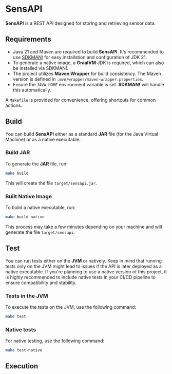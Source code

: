 # SensAPI

**SensAPI** is a REST API designed for storing and retrieving sensor data.

## Requirements

* Java 21 and Maven are required to build **SensAPI**. It's recommended to use [SDKMAN!](https://sdkman.io/) for easy installation and configuration of JDK 21.
* To generate a native image, a **GraalVM** JDK is required, which can also be installed via SDKMAN!.
* The project utilizes **Maven Wrapper** for build consistency. The Maven version is defined in `.mvn/wrapper/maven-wrapper.properties`.
* Ensure the `JAVA_HOME` environment variable is set. **SDKMAN!** will handle this automatically.

A `Makefile` is provided for convenience, offering shortcuts for common actions.

## Build

You can build **SensAPI** either as a standard **JAR** file (for the Java Virtual Machine) or as a native executable.

### Build JAR

To generate the **JAR** file, run:

```bash
make build 
```

This will create the file `target/sensapi.jar`.

### Built Native Image

To build a native executable, run:

```bash
make build-native
```

This process may take a few minutes depending on your machine and will generate the file `target/sensapi`.

## Test

You can run tests either on the **JVM** or natively. Keep in mind that running tests only on the JVM might lead to issues if the API is later deployed as a native executable. If you're planning to use a native version of this project, it is highly recommended to include native tests in your CI/CD pipeline to ensure compatibility and stability.

### Tests in the JVM

To execute the tests on the JVM, use the following command:

```bash
make test
```

### Native tests

For native testing, use the following command:

```bash
make test-native
```

## Execution